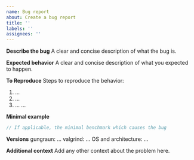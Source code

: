 ```yaml
---
name: Bug report
about: Create a bug report
title: ''
labels: ''
assignees: ''
---
```


**Describe the bug**
A clear and concise description of what the bug is.

**Expected behavior**
A clear and concise description of what you expected to happen.

**To Reproduce**
Steps to reproduce the behavior:

1. ...
2. ...
3. ...
...

<!-- markdownlint-disable MD036 -->
**Minimal example**

```rust
// If applicable, the minimal benchmark which causes the bug
```

**Versions**
gungraun: ...
valgrind: ...
OS and architecture: ...

**Additional context**
Add any other context about the problem here.
